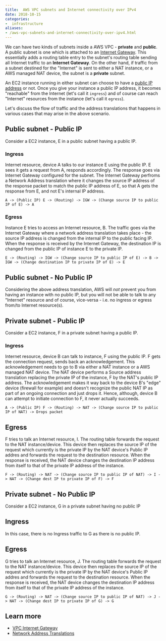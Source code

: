 ```yaml
---
title:  AWS VPC subnets and Internet connectivity over IPv4
date: 2018-10-15
categories:
-  infrastructure
aliases:
- /aws-vpc-subnets-and-internet-connectivity-over-ipv4.html
---
```


We can have two kinds of subnets inside a AWS VPC - __private__ and __public__. A public subnet is one which is 
attached to an [Internet Gateway](https://docs.aws.amazon.com/vpc/latest/userguide/VPC_Internet_Gateway.html). This essentially adds a routing table entry to the subnet's routing table sending all Internet traffic to an **Internet Gateway**. On the other hand, 
if traffic from a subnet destined for the "Internet" is sent to either a NAT instance, or a AWS managed NAT device, the subnet 
is a __private__ subnet. 

An EC2 instance running in either subnet can choose to have a [public IP address](https://docs.aws.amazon.com/AWSEC2/latest/UserGuide/using-instance-addressing.html#concepts-public-addresses)
or not. Once you give your instance a public IP address, it becomes "reachable" from the Internet (let's call it `ingress`) 
and of course can reach "Internet" resources from the instance (let's call it `egress`).

Let's discuss the flow of traffic and the address translations that happens in various cases that may arise 
in the above scenario.

## Public subnet - Public IP

Consider a EC2 instance, E in a public subnet having a public IP.

### Ingress

Internet resource, device A talks to our instance E using the public IP. E sees it gets a request from A,
responds accordingly. The response goes via Internet Gateway configured for the subnet. The Internet Gateway
perfroms a Network Address translation where it changes the source IP address of the response packet
to match the public IP address of E, so that A gets the response from E, and not E's internal IP address.

```
A -> (Public IP) E -> (Routing) -> IGW -> (Change source IP to public IP of E) -> A
```

### Egress

Instance E tries to access an Internet resource, B. The traffic goes via the Internet Gateway where a network 
address translation takes place - the source IP address is changed from the internal IP to the public facing
IP. When the response is received by the Internet Gateway, the destination IP is changed from the public IP of instance 
E to the private IP.

```
E -> (Routing) -> IGW -> (Change source IP to public IP of E) -> B -> IGW -> (Change destination IP to private IP of E) -> E
```



## Public subnet - No Public IP

Considering the above address translation, AWS will *not* prevent you from having an instance with no public IP,
but you will not be able to talk to any "Internet" resource and of course, vice-versa - i.e. no ingress or egress
from/to Internet resource(s).



## Private subnet - Public IP

Consider a EC2 instance, F in a private subnet having a public IP.

### Ingress

Internet resource, device B can talk to instance, F using the public IP. F gets the connection request, sends
back an acknowledgement. This acknowledgement needs to go to B via either a NAT instance or a AWS managed NAT device.
The NAT device performs a Source address translation replacing the private IP of the instance, F by the NAT's public
IP address. The acknowledgement makes it way back to the device B's "edge" device (firewall for example) and doesn't recognize
the public NAT IP as part of an ongoing connection and just drops it. Hence, although, device B can attempt to
initiate connection to F, it never actually succeeds.

```
A -> (Public IP) F -> (Routing) -> NAT -> (Change source IP to public IP of NAT) -> Drops packet
```

## Egress

F tries to talk an Internet resource, I. The routing table forwards the request to the NAT instance/device. This device
then replaces the source IP of the request which currently is the private IP by the NAT device's Public IP addres and
forwards the request to the destination resource. When the response is received, the NAT device changes the destination
IP address from itself to that of the private IP address of the instance.

```
F -> (Routing) -> NAT -> (Change source IP to public IP of NAT) -> I -> NAT -> (Change dest IP to private IP of F) -> F
```

## Private subnet - No Public IP

Consider a EC2 instance, G in a private subnet having no public IP

## Ingress

In this case, there is no Ingress traffic to G as there is no public IP.

## Egress

G tries to talk an Internet resource, J. The routing table forwards the request to the NAT instance/device. This device
then replaces the source IP of the request which currently is the private IP by the NAT device's Public IP addres and
forwards the request to the destination resource. When the response is received, the NAT device changes the destination
IP address from itself to that of the private IP address of the instance.

```
G -> (Routing) -> NAT -> (Change source IP to public IP of NAT) -> J -> NAT -> (Change dest IP to private IP of G) -> G
```

## Learn more

- [VPC Internet Gateway](https://docs.aws.amazon.com/vpc/latest/userguide/VPC_Internet_Gateway.html)
- [Network Address Translations](https://www.paloaltonetworks.com/documentation/71/pan-os/pan-os/networking/source-nat-and-destination-nat)
